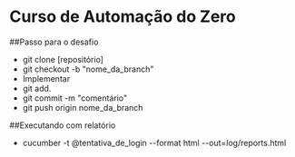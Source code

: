 # Curso de Automação do Zero

##Passo para o desafio
* git clone [repositório]
* git checkout -b "nome_da_branch"
* Implementar
* git add.
* git commit -m "comentário"
* git push origin nome_da_branch


##Executando com relatório
* cucumber -t @tentativa_de_login --format html --out=log/reports.html

